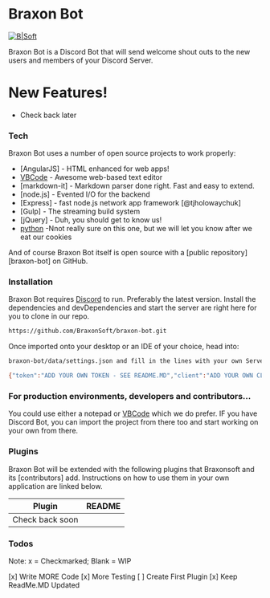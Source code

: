 # Braxon Bot

[![B|Soft](https://raw.githubusercontent.com/BraxonSoft/braxonsoft.github.io/master/Braxon-Button-PoweredBY.png)](http://braxonsoft.com)

Braxon Bot is a Discord Bot that will send welcome shout outs to the new users and members of your Discord Server.


# New Features!

  - Check back later

### Tech

Braxon Bot uses a number of open source projects to work properly:

* [AngularJS] - HTML enhanced for web apps!
* [VBCode](https://code.visualstudio.com/) - Awesome web-based text editor
* [markdown-it] - Markdown parser done right. Fast and easy to extend.
* [node.js] - Evented I/O for the backend
* [Express] - fast node.js network app framework [@tjholowaychuk]
* [Gulp] - The streaming build system
* [jQuery] - Duh, you should get to know us!
* [python](https://www.python.org/) -Nnot really sure on this one, but we will let you know after we eat our cookies

And of course Braxon Bot itself is open source with a [public repository][braxon-bot]
 on GitHub.

### Installation

Braxon Bot requires [Discord](https://discord.gg) to run. Preferably the latest version.
Install the dependencies and devDependencies and start the server are right here for you to clone in our repo.

```sh
https://github.com/BraxonSoft/braxon-bot.git
```
Once imported onto your desktop or an IDE of your choice, head into:
```sh
braxon-bot/data/settings.json and fill in the lines with your own Server Credentials like you see as IE below
```
```sh
{"token":"ADD YOUR OWN TOKEN - SEE README.MD","client":"ADD YOUR OWN CLIENTID - SEE README.MD","tag":"!","case":"true","separator":"\\s+","ownerId":"ADD YOUR OWN DISCORD ID - SEE README.MD"}
```


### For production environments, developers and contributors...

You could use either a notepad or [VBCode](https://code.visualstudio.com/) which we do prefer. IF you have Discord Bot, you can import the project from there too and start working on your own from there.


### Plugins

Braxon Bot will be extended with the following plugins that Braxonsoft and its [contributors] add. Instructions on how to use them in your own application are linked below.

| Plugin | README |
| ------ | ------ |
| Check back soon | 


### Todos
Note: 
x = Checkmarked; Blank = WIP

 [x] Write MORE Code
 [x] More Testing
 [ ] Create First Plugin
 [x] Keep  ReadMe.MD Updated

